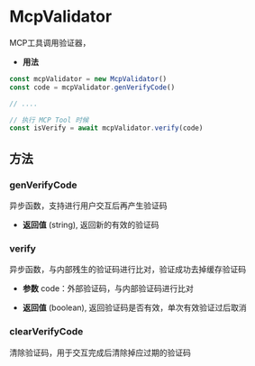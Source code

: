 # McpValidator

MCP工具调用验证器，

- **用法**

```typescript
const mcpValidator = new McpValidator()
const code = mcpValidator.genVerifyCode()

// ....

// 执行 MCP Tool 时候
const isVerify = await mcpValidator.verify(code)
```

## 方法

### genVerifyCode

异步函数，支持进行用户交互后再产生验证码

- **返回值**
  (string), 返回新的有效的验证码

### verify

异步函数，与内部残生的验证码进行比对，验证成功去掉缓存验证码

- **参数**
  code：外部验证码，与内部验证码进行比对

- **返回值**
  (boolean), 返回验证码是否有效，单次有效验证过后取消

### clearVerifyCode

清除验证码，用于交互完成后清除掉应过期的验证码
